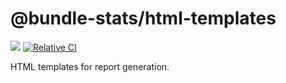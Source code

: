 # @bundle-stats/html-templates

[![](https://img.shields.io/npm/v/html-templates.svg)](https://www.npmjs.com/package/html-templates)
[![Relative CI](https://img.shields.io/badge/RelativeCI-enabled-brightgreen.svg)](https://app.relative-ci.com/projects/V1bXuieJbYttHCS75L8G)

HTML templates for report generation.
